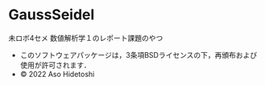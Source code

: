 # GaussSeidel
未ロボ4セメ 数値解析学１のレポート課題のやつ


- このソフトウェアパッケージは，3条項BSDライセンスの下，再頒布および使用が許可されます．
- © 2022 Aso Hidetoshi

